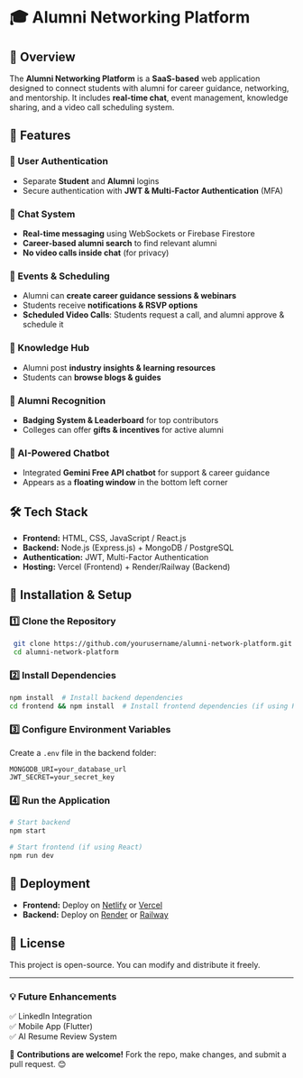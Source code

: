 # 🎓 Alumni Networking Platform

## 📌 Overview
The **Alumni Networking Platform** is a **SaaS-based** web application designed to connect students with alumni for career guidance, networking, and mentorship. It includes **real-time chat**, event management, knowledge sharing, and a video call scheduling system.

## 🚀 Features
### 🔹 User Authentication
- Separate **Student** and **Alumni** logins
- Secure authentication with **JWT & Multi-Factor Authentication** (MFA)

### 🔹 Chat System
- **Real-time messaging** using WebSockets or Firebase Firestore
- **Career-based alumni search** to find relevant alumni
- **No video calls inside chat** (for privacy)

### 🔹 Events & Scheduling
- Alumni can **create career guidance sessions & webinars**
- Students receive **notifications & RSVP options**
- **Scheduled Video Calls**: Students request a call, and alumni approve & schedule it

### 🔹 Knowledge Hub
- Alumni post **industry insights & learning resources**
- Students can **browse blogs & guides**

### 🔹 Alumni Recognition
- **Badging System & Leaderboard** for top contributors
- Colleges can offer **gifts & incentives** for active alumni

### 🔹 AI-Powered Chatbot
- Integrated **Gemini Free API chatbot** for support & career guidance
- Appears as a **floating window** in the bottom left corner

## 🛠 Tech Stack
- **Frontend:** HTML, CSS, JavaScript / React.js
- **Backend:** Node.js (Express.js) + MongoDB / PostgreSQL
- **Authentication:** JWT, Multi-Factor Authentication
- **Hosting:** Vercel (Frontend) + Render/Railway (Backend)

## 🔧 Installation & Setup
### 1️⃣ Clone the Repository
```sh
 git clone https://github.com/yourusername/alumni-network-platform.git
 cd alumni-network-platform
```

### 2️⃣ Install Dependencies
```sh
npm install  # Install backend dependencies
cd frontend && npm install  # Install frontend dependencies (if using React)
```

### 3️⃣ Configure Environment Variables
Create a `.env` file in the backend folder:
```env
MONGODB_URI=your_database_url
JWT_SECRET=your_secret_key
```

### 4️⃣ Run the Application
```sh
# Start backend
npm start

# Start frontend (if using React)
npm run dev
```

## 🚀 Deployment
- **Frontend:** Deploy on [Netlify](https://www.netlify.com/) or [Vercel](https://vercel.com/)
- **Backend:** Deploy on [Render](https://render.com/) or [Railway](https://railway.app/)

## 📜 License
This project is open-source. You can modify and distribute it freely.

---
### 💡 Future Enhancements
✅ LinkedIn Integration  
✅ Mobile App (Flutter)  
✅ AI Resume Review System  

📢 **Contributions are welcome!** Fork the repo, make changes, and submit a pull request. 😊


